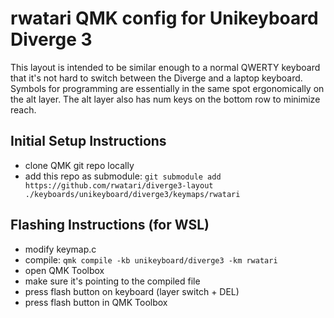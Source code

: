 # rwatari QMK config for Unikeyboard Diverge 3

This layout is intended to be similar enough to a normal QWERTY keyboard that it's not hard to switch between the Diverge and a laptop keyboard. Symbols for programming are essentially in the same spot ergonomically on the alt layer. The alt layer also has num keys on the bottom row to minimize reach.

## Initial Setup Instructions
- clone QMK git repo locally
- add this repo as submodule: `git submodule add https://github.com/rwatari/diverge3-layout ./keyboards/unikeyboard/diverge3/keymaps/rwatari`

## Flashing Instructions (for WSL)
- modify keymap.c
- compile: `qmk compile -kb unikeyboard/diverge3 -km rwatari`
- open QMK Toolbox
- make sure it's pointing to the compiled file
- press flash button on keyboard (layer switch + DEL)
- press flash button in QMK Toolbox
